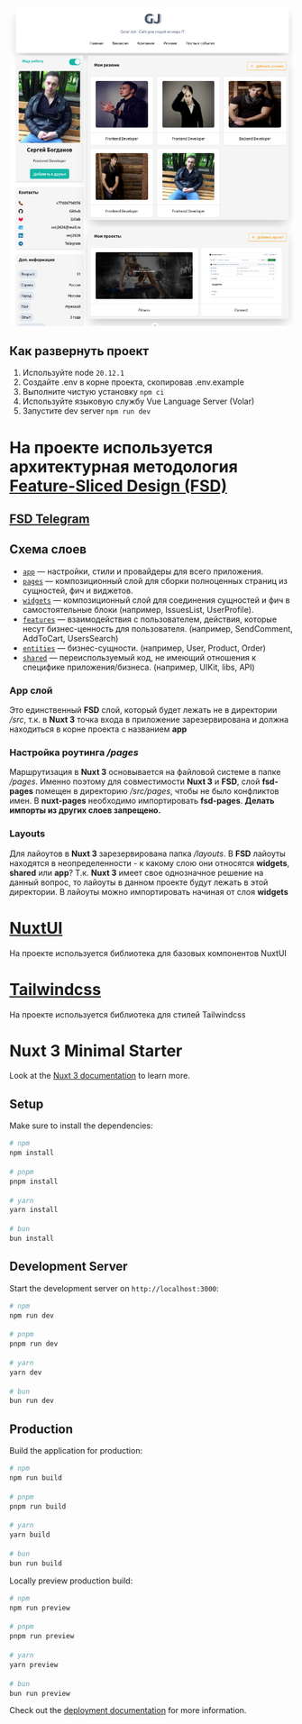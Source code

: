 [![Nuxt Logo](./public/screen.png)](https://nuxt.com/)

## Как развернуть проект

1. Используйте node `20.12.1`
2. Создайте .env в корне проекта, скопировав .env.example
3. Выполните чистую установку `npm ci`
4. Используйте языковую службу Vue Language Server (Volar)
5. Запустите dev server `npm run dev`

# На проекте используется архитектурная методология [Feature-Sliced Design (FSD)](https://feature-sliced.design/)

## [FSD Telegram](https://t.me/feature_sliced)

## Схема слоев

- [`app`](./app) — настройки, стили и провайдеры для всего приложения.
- [`pages`](./src/pages) — композиционный слой для сборки полноценных страниц из сущностей, фич и виджетов.
- [`widgets`](./src/widgets) — композиционный слой для соединения сущностей и фич в самостоятельные блоки (например, IssuesList, UserProfile).
- [`features`](./src/features) — взаимодействия с пользователем, действия, которые несут бизнес-ценность для пользователя. (например, SendComment, AddToCart, UsersSearch)
- [`entities`](./src/entities) — бизнес-сущности. (например, User, Product, Order)
- [`shared`](./src/shared) — переиспользуемый код, не имеющий отношения к специфике приложения/бизнеса. (например, UIKit, libs, API)

### App слой

Это единственный **FSD** слой, который будет лежать не в директории _/src_,
т.к. в **Nuxt 3** точка входа в приложение зарезервирована и должна находиться в корне проекта с названием **app**

### Настройка роутинга _/pages_

Маршрутизация в **Nuxt 3** основывается на файловой системе в папке _/pages_. Именно поэтому для совместимости **Nuxt 3** и **FSD**,
слой **fsd-pages** помещен в директорию _/src/pages_, чтобы не было конфликтов имен.
В **nuxt-pages** необходимо импортировать **fsd-pages**.
**Делать импорты из других слоев запрещено.**

### Layouts

Для лайоутов в **Nuxt 3** зарезервирована папка _/layouts_. В **FSD** лайоуты находятся в неопределенности - к какому слою они относятся **widgets**, **shared** или **app**?
Т.к. **Nuxt 3** имеет свое однозначное решение на данный вопрос, то лайоуты в данном проекте будут лежать в этой директории.
В лайоуты можно импортировать начиная от слоя **widgets**

# [NuxtUI](https://ui.nuxt.com/)

На проекте используется библиотека для базовых компонентов NuxtUI

# [Tailwindcss](https://tailwindcss.com/)

На проекте используется библиотека для стилей Tailwindcss

# Nuxt 3 Minimal Starter

Look at the [Nuxt 3 documentation](https://nuxt.com/docs/getting-started/introduction) to learn more.

## Setup

Make sure to install the dependencies:

```bash
# npm
npm install

# pnpm
pnpm install

# yarn
yarn install

# bun
bun install
```

## Development Server

Start the development server on `http://localhost:3000`:

```bash
# npm
npm run dev

# pnpm
pnpm run dev

# yarn
yarn dev

# bun
bun run dev
```

## Production

Build the application for production:

```bash
# npm
npm run build

# pnpm
pnpm run build

# yarn
yarn build

# bun
bun run build
```

Locally preview production build:

```bash
# npm
npm run preview

# pnpm
pnpm run preview

# yarn
yarn preview

# bun
bun run preview
```

Check out the [deployment documentation](https://nuxt.com/docs/getting-started/deployment) for more information.
